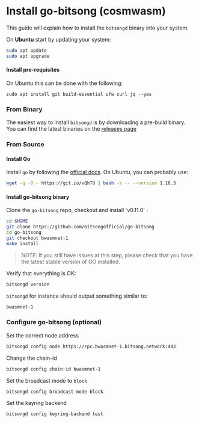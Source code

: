 # Install go-bitsong (cosmwasm)

This guide will explain how to install the `bitsongd` binary into your system.

On **Ubuntu** start by updating your system:

```bash
sudo apt update
sudo apt upgrade
```

#### Install pre-requisites

On Ubuntu this can be done with the following:

```
sudo apt install git build-essential ufw curl jq --yes
```

### From Binary

The easiest way to install `bitsongd` is by downloading a pre-build binary. You can find the latest binaries on the [releases page](https://github.com/bitsongofficial/go-bitsong/releases/tag/bwasmnet-1)

### From Source

#### Install Go

Install `go` by following the [official docs](https://golang.org/doc/install). On Ubuntu, you can probably use:

```bash
wget -q -O - https://git.io/vQhTU | bash -s -- --version 1.18.3
```

#### Install go-bitsong binary

Clone the `go-bitsong` repo, checkout and install \`v0.11.0\` :

```bash
cd $HOME
git clone https://github.com/bitsongofficial/go-bitsong
cd go-bitsong
git checkout bwasmnet-1
make install
```

> _NOTE_: If you still have issues at this step, please check that you have the latest stable version of GO installed.

Verify that everything is OK:

```bash
bitsongd version
```

`bitsongd` for instance should output something similar to:

```bash
bwasmnet-1
```

### Configure go-bitsong (optional)

Set the correct node address

```bash
bitsongd config node https://rpc.bwasmnet-1.bitsong.network:443
```

Change the chain-id

```bash
bitsongd config chain-id bwasmnet-1
```

Set the broadcast mode to `block`

```bash
bitsongd config broadcast-mode block
```

Set the kayring backend

```bash
bitsongd config keyring-backend test
```
